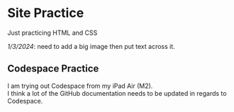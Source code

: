 # Site Practice
Just practicing HTML and CSS  

*1/3/2024*: need to add a big image then put text across it.

## Codespace Practice  
I am trying out Codespace from my iPad Air (M2).  
I think a lot of the GitHub documentation needs to be updated in regards to Codespace.  
